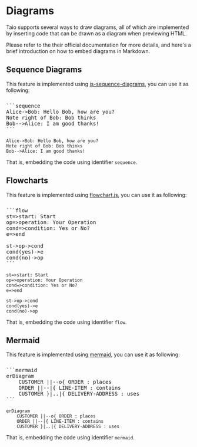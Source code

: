 # Diagrams

Taio supports several ways to draw diagrams, all of which are implemented by inserting code that can be drawn as a diagram when previewing HTML.

Please refer to the their official documentation for more details, and here's a brief introduction on how to embed diagrams in Markdown.

## Sequence Diagrams

This feature is implemented using [js-sequence-diagrams](https://bramp.github.io/js-sequence-diagrams/), you can use it as following:

<pre style="padding-top: 12px; padding-bottom: 2px">
```sequence
Alice->Bob: Hello Bob, how are you?
Note right of Bob: Bob thinks
Bob-->Alice: I am good thanks!
```
</pre>

```sequence-diagram
Alice->Bob: Hello Bob, how are you?
Note right of Bob: Bob thinks
Bob-->Alice: I am good thanks!
```

That is, embedding the code using identifier `sequence`.

## Flowcharts

This feature is implemented using [flowchart.js](http://flowchart.js.org/), you can use it as following:

<pre style="padding-top: 12px; padding-bottom: 2px">
```flow
st=>start: Start
op=>operation: Your Operation
cond=>condition: Yes or No?
e=>end

st->op->cond
cond(yes)->e
cond(no)->op
```
</pre>

```flow
st=>start: Start
op=>operation: Your Operation
cond=>condition: Yes or No?
e=>end

st->op->cond
cond(yes)->e
cond(no)->op
```

That is, embedding the code using identifier `flow`.

## Mermaid

This feature is implemented using [mermaid](https://mermaid-js.github.io/mermaid/#/), you can use it as following:

<pre style="padding-top: 12px; padding-bottom: 2px">
```mermaid
erDiagram
    CUSTOMER ||--o{ ORDER : places
    ORDER ||--|{ LINE-ITEM : contains
    CUSTOMER }|..|{ DELIVERY-ADDRESS : uses
```
</pre>

```mermaid
erDiagram
    CUSTOMER ||--o{ ORDER : places
    ORDER ||--|{ LINE-ITEM : contains
    CUSTOMER }|..|{ DELIVERY-ADDRESS : uses
```

That is, embedding the code using identifier `mermaid`.